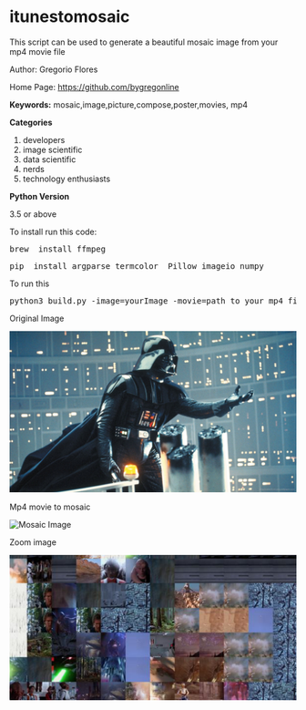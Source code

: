 # itunestomosaic


This script can be used to generate a beautiful mosaic image from your mp4  movie file  

Author: Gregorio Flores

Home Page: https://github.com/bygregonline

**Keywords:** mosaic,image,picture,compose,poster,movies, mp4

**Categories**

1. developers
2. image scientific
3. data scientific
4. nerds
5. technology enthusiasts



**Python Version**

3.5 or above





To install run this code:

<pre>brew  install ffmpeg
</pre>

<pre>pip  install argparse termcolor  Pillow imageio numpy
</pre>

To run this

<pre>python3 build.py -image=yourImage -movie=path_to_your_mp4_file tiles=number_of_tiles
</pre>




Original Image

![Mosaic Image](https://raw.githubusercontent.com/bygregonline/movietomosaic/master/X-Darth-Vader-Full-Hd-Star-Wars-Wallpaper-Of-Mobile-Phones-Pics.jpg)  


Mp4 movie to mosaic

![Mosaic Image](https://raw.githubusercontent.com/bygregonline/movietomosaic/master/output.jpg)  




Zoom image

![Mosaic Image](https://raw.githubusercontent.com/bygregonline/movietomosaic/master/zoom.png)  
